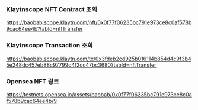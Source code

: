 ### Klaytnscope NFT Contract 조회
https://baobab.scope.klaytn.com/nft/0x0f77f06235bc791e973ce8c0af578b9cac64ee4b?tabId=nftTransfer

### Klaytnscope Transaction 조회
https://baobab.scope.klaytn.com/tx/0x3fdeb2cd925b016114b854d4c9f3b45e248dc457eb88c97799c4f2cc47bc3680?tabId=nftTransfer

### Opensea NFT 링크
https://testnets.opensea.io/assets/baobab/0x0f77f06235bc791e973ce8c0af578b9cac64ee4b/9